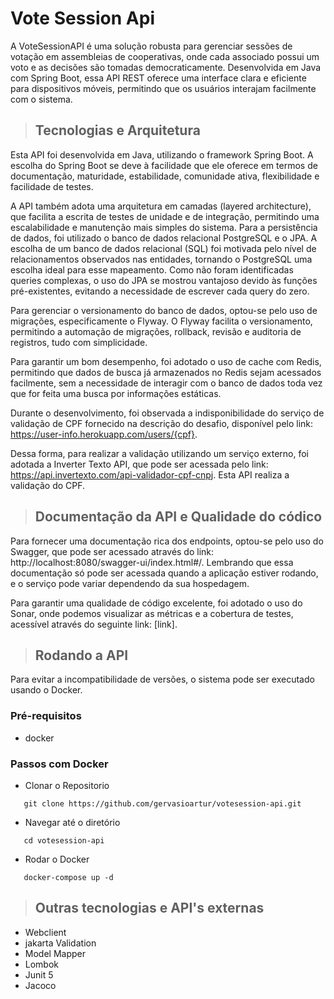 # Vote Session Api

A VoteSessionAPI é uma solução robusta para gerenciar sessões de votação em assembleias de cooperativas, onde cada
associado possui um voto e as decisões são tomadas democraticamente. Desenvolvida em Java com Spring Boot, essa API REST
oferece uma interface clara e eficiente para dispositivos móveis, permitindo que os usuários interajam facilmente com o
sistema.


> ## Tecnologias e Arquitetura
Esta API foi desenvolvida em Java, utilizando o framework Spring Boot. A escolha do Spring Boot se deve à facilidade que
ele oferece em termos de documentação, maturidade, estabilidade, comunidade ativa, flexibilidade e facilidade de testes.

A API também adota uma arquitetura em camadas (layered architecture), que facilita a escrita de testes de unidade e de
integração, permitindo uma escalabilidade e manutenção mais simples do sistema. Para a persistência de dados, foi
utilizado
o banco de dados relacional PostgreSQL e o JPA. A escolha de um banco de dados relacional (SQL) foi motivada pelo nível
de relacionamentos observados nas entidades, tornando o PostgreSQL uma escolha ideal para esse mapeamento. Como não
foram
identificadas queries complexas, o uso do JPA se mostrou vantajoso devido às funções pré-existentes, evitando a
necessidade
de escrever cada query do zero.

Para gerenciar o versionamento do banco de dados, optou-se pelo uso de migrações, especificamente o Flyway. O Flyway
facilita
o versionamento, permitindo a automação de migrações, rollback, revisão e auditoria de registros, tudo com simplicidade.

Para garantir um bom desempenho, foi adotado o uso de cache com Redis, permitindo que dados de busca já armazenados no
Redis sejam acessados facilmente, sem a necessidade de interagir com o banco de dados toda vez que for feita uma busca
por informações estáticas.

Durante o desenvolvimento, foi observada a indisponibilidade do serviço de validação de CPF fornecido na descrição do 
desafio, disponível pelo link: https://user-info.herokuapp.com/users/{cpf}.

Dessa forma, para realizar a validação utilizando um serviço externo, foi adotada a Inverter Texto API, que pode ser 
acessada pelo link: https://api.invertexto.com/api-validador-cpf-cnpj. Esta API realiza a validação do CPF.

> ## Documentação da API e Qualidade do códico

Para fornecer uma documentação rica dos endpoints, optou-se pelo uso do Swagger, que pode ser acessado através do
link: http://localhost:8080/swagger-ui/index.html#/. Lembrando que essa documentação só pode ser acessada quando a
aplicação estiver rodando, e o serviço pode variar dependendo da sua hospedagem.

Para garantir uma qualidade de código excelente, foi adotado o uso do Sonar, onde podemos visualizar as métricas e a
cobertura de testes, acessível através do seguinte link: [link].

> ## Rodando a API

Para evitar a incompatibilidade de versões, o sistema pode ser executado usando o Docker.

### Pré-requisitos

- docker

### Passos com Docker

- Clonar o Repositorio

 ```
    git clone https://github.com/gervasioartur/votesession-api.git 
 ```

- Navegar até o diretório

 ```
    cd votesession-api
 ```

- Rodar o Docker

 ```
    docker-compose up -d
 ```

> ## Outras tecnologias e API's externas
- Webclient
- jakarta Validation
- Model Mapper
- Lombok
- Junit 5
- Jacoco